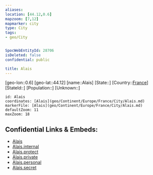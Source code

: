 ```yaml
---
aliases: 
location: [44.12,0.6]
mapzoom: [7,12] 
mapmarker: city 
type: City
tags:
- geo/City


SpocWebEntityId: 28706
isDeleted: false
confidential: public

title: Alais
---
```

[geo-lon::0.6]
[geo-lat::44.12]
[name::Alais]
[State::]
[Country::[France](geo/Continent/Europe/France.md)]
[StateId::]
[Population::]
[Unknown::]


```leaflet
id: Alais
coordinates: [Alais](geo/Continent/Europe/France/City/Alais.md)
markerFile: [Alais](geo/Continent/Europe/France/City/Alais.md)
defaultZoom: 11 
maxZoom: 18
```


## Confidential Links & Embeds: 
- [Alais](../../../../../../_public/geo/Continent/Europe/France/City/Alais.md) 
- [Alais.internal](../../../../../../_internal/geo/Continent/Europe/France/City/Alais.internal.md) 
- [Alais.protect](../../../../../../_protect/geo/Continent/Europe/France/City/Alais.protect.md) 
- [Alais.private](../../../../../../_private/geo/Continent/Europe/France/City/Alais.private.md) 
- [Alais.personal](../../../../../../_personal/geo/Continent/Europe/France/City/Alais.personal.md) 
- [Alais.secret](../../../../../../_secret/geo/Continent/Europe/France/City/Alais.secret.md) 
